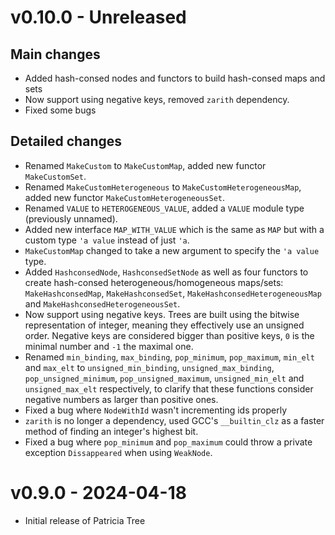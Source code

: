 # v0.10.0 - Unreleased

## Main changes

- Added hash-consed nodes and functors to build hash-consed maps and sets
- Now support using negative keys, removed `zarith` dependency.
- Fixed some bugs

## Detailed changes

- Renamed `MakeCustom` to `MakeCustomMap`, added new functor `MakeCustomSet`.
- Renamed `MakeCustomHeterogeneous` to `MakeCustomHeterogeneousMap`, added new functor
  `MakeCustomHeterogeneousSet`.
- Renamed `VALUE` to `HETEROGENEOUS_VALUE`, added a `VALUE` module type (previously unnamed).
- Added new interface `MAP_WITH_VALUE` which is the same as `MAP` but with a custom
  type `'a value` instead of just `'a`.
- `MakeCustomMap` changed to take a new argument to specify the `'a value` type.
- Added `HashconsedNode`, `HashconsedSetNode` as well as four functors to create
  hash-consed heterogeneous/homogeneous maps/sets: `MakeHashconsedMap`, `MakeHashconsedSet`,
  `MakeHashconsedHeterogeneousMap` and `MakeHashconsedHeterogeneousSet`.
- Now support using negative keys. Trees are built using the bitwise representation
  of integer, meaning they effectively use an unsigned order. Negative keys are
  considered bigger than positive keys, `0` is the minimal number and `-1` the maximal one.
- Renamed `min_binding`, `max_binding`, `pop_minimum`, `pop_maximum`, `min_elt`
  and `max_elt` to `unsigned_min_binding`, `unsigned_max_binding`,
  `pop_unsigned_minimum`, `pop_unsigned_maximum`, `unsigned_min_elt`
  and `unsigned_max_elt` respectively, to clarify that these functions consider
  negative numbers as larger than positive ones.
- Fixed a bug where `NodeWithId` wasn't incrementing ids properly
- `zarith` is no longer a dependency, used GCC's `__builtin_clz` as a faster
  method of finding an integer's highest bit.
- Fixed a bug where `pop_minimum` and `pop_maximum` could throw a private exception
  `Dissappeared` when using `WeakNode`.

# v0.9.0 - 2024-04-18

- Initial release of Patricia Tree
